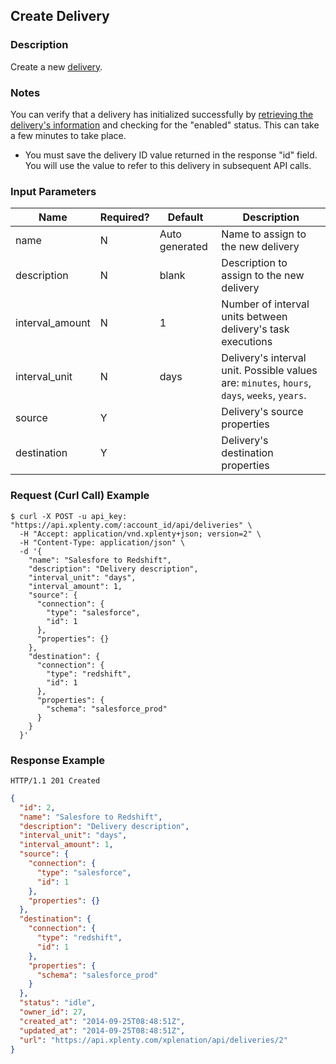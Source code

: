 ## Create Delivery

### Description
Create a new [delivery](https://github.com/xplenty/xplenty-api-doc-v2/blob/master/resources/delivery.md).

### Notes
You can verify that a delivery has initialized successfully by [retrieving the delivery's information](https://github.com/xplenty/xplenty-api-doc-v2/blob/master/sections/get-delivery-information.md) and checking for the "enabled" status. This can take a few minutes to take place.
* You must save the delivery ID value returned in the response "id" field. You will use the value to refer to this delivery in subsequent API calls.

### Input Parameters
| Name                    | Required? | Default         | Description                                                          |
| ----                    | --------- | -------         | -----------                                                          |
| name                    | N         | Auto generated  | Name to assign to the new delivery                                   |
| description             | N         | blank           | Description to assign to the new delivery                            |
| interval_amount         | N         | 1               | Number of interval units between delivery's task executions          |
| interval_unit           | N         | days            | Delivery's interval unit. Possible values are: `minutes`, `hours`, `days`, `weeks`, `years`.|
| source                  | Y         |                 | Delivery's source properties                                         |
| destination             | Y         |                 | Delivery's destination properties                                    |

### Request (Curl Call) Example
```shell
$ curl -X POST -u api_key: "https://api.xplenty.com/:account_id/api/deliveries" \
  -H "Accept: application/vnd.xplenty+json; version=2" \
  -H "Content-Type: application/json" \
  -d '{
    "name": "Salesfore to Redshift",
    "description": "Delivery description",
    "interval_unit": "days",
    "interval_amount": 1,
    "source": {
      "connection": {
        "type": "salesforce",
        "id": 1
      },
      "properties": {}
    },
    "destination": {
      "connection": {
        "type": "redshift",
        "id": 1
      },
      "properties": {
        "schema": "salesforce_prod"
      }
    }
  }'
```

### Response Example
```HTTP
HTTP/1.1 201 Created
```

```json
{
  "id": 2,
  "name": "Salesfore to Redshift",
  "description": "Delivery description",
  "interval_unit": "days",
  "interval_amount": 1,
  "source": {
    "connection": {
      "type": "salesforce",
      "id": 1
    },
    "properties": {}
  },
  "destination": {
    "connection": {
      "type": "redshift",
      "id": 1
    },
    "properties": {
      "schema": "salesforce_prod"
    }
  },
  "status": "idle",
  "owner_id": 27,
  "created_at": "2014-09-25T08:48:51Z",
  "updated_at": "2014-09-25T08:48:51Z",
  "url": "https://api.xplenty.com/xplenation/api/deliveries/2"
}
```